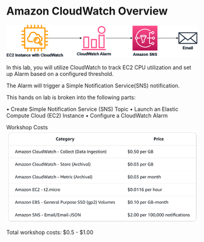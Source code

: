 # Amazon CloudWatch Overview

![alt text](image-1.png)

In this lab, you will utilize CloudWatch to track EC2 CPU utilization and set up Alarm based on a configured threshold. 

The Alarm will trigger a Simple Notification Service(SNS) notification.

This hands on lab is broken into the following parts:

• Create Simple Notification Service (SNS) Topic
• Launch an Elastic Compute Cloud (EC2) Instance
• Configure a CloudWatch Alarm

Workshop Costs
![alt text](image-2.png)

Total workshop costs: $0.5 - $1.00
